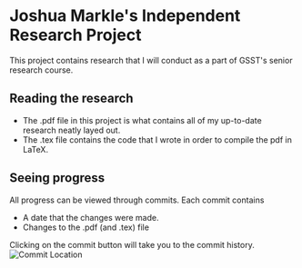 # Joshua Markle's Independent Research Project
This project contains research that I will conduct as a part of GSST's senior research course.

## Reading the research
- The .pdf file in this project is what contains all of my up-to-date research neatly layed out.
- The .tex file contains the code that I wrote in order to compile the pdf in LaTeX.

## Seeing progress
All progress can be viewed through commits. Each commit contains 
- A date that the changes were made.
- Changes to the .pdf (and .tex) file

Clicking on the commit button will take you to the commit history.
![Commit Location](https://docs.github.com/assets/cb-48474/images/help/commits/commits-page.png)
